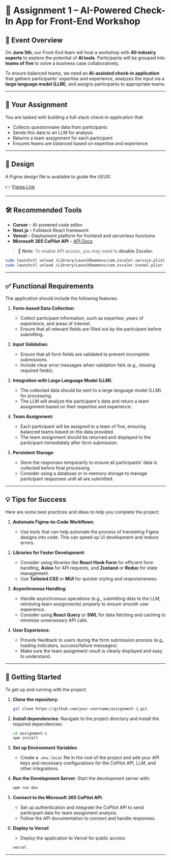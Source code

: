 # 🚀 Assignment 1 – AI-Powered Check-In App for Front-End Workshop

## 📅 Event Overview
On **June 5th**, our Front-End team will host a workshop with **40 industry experts** to explore the potential of **AI tools**. Participants will be grouped into **teams of five** to solve a business case collaboratively.

To ensure balanced teams, we need an **AI-assisted check-in application** that gathers participants' expertise and experience, analyzes the input via a **large language model (LLM)**, and assigns participants to appropriate teams.

---

## 🧩 Your Assignment

You are tasked with building a full-stack check-in application that:
- Collects questionnaire data from participants
- Sends this data to an LLM for analysis
- Returns a team assignment for each participant
- Ensures teams are balanced based on expertise and experience

---

## 🎨 Design

A Figma design file is available to guide the UI/UX:

👉 [Figma Link](https://www.figma.com/design/P4OaJ7FpxZuTL1AedeehUs/Untitled?node-id=0-1&m=dev&t=Iie4IddpEgtDLai9-1)

---

## 🛠️ Recommended Tools

- **Cursor** – AI-powered code editor  
- **Next.js** – Fullstack React framework  
- **Vercel** – Deployment platform for frontend and serverless functions  
- **Microsoft 365 CoPilot API** – [API Docs](https://learn.microsoft.com/en-us/microsoft-365/copilot/extensibility/overview-api-plugins)

> 🔧 **Note**: To enable API access, you may need to **disable Zscaler**:
```bash
sudo launchctl unload /Library/LaunchDaemons/com.zscaler.service.plist
sudo launchctl unload /Library/LaunchDaemons/com.zscaler.tunnel.plist
```

---


## ✅ Functional Requirements

The application should include the following features:

1. **Form-based Data Collection**:
   - Collect participant information, such as expertise, years of experience, and areas of interest.
   - Ensure that all relevant fields are filled out by the participant before submitting.

2. **Input Validation**:
   - Ensure that all form fields are validated to prevent incomplete submissions.
   - Include clear error messages when validation fails (e.g., missing required fields).

3. **Integration with Large Language Model (LLM)**:
   - The collected data should be sent to a large language model (LLM) for processing.
   - The LLM will analyze the participant's data and return a team assignment based on their expertise and experience.

4. **Team Assignment**:
   - Each participant will be assigned to a team of five, ensuring balanced teams based on the data provided.
   - The team assignment should be returned and displayed to the participant immediately after form submission.

5. **Persistent Storage**:
   - Store the responses temporarily to ensure all participants’ data is collected before final processing.
   - Consider using a database or in-memory storage to manage participant responses until all are submitted.

---

## 💡 Tips for Success

Here are some best practices and ideas to help you complete the project:

1. **Automate Figma-to-Code Workflows**:
   - Use tools that can help automate the process of translating Figma designs into code. This can speed up UI development and reduce errors.

2. **Libraries for Faster Development**:
   - Consider using libraries like **React Hook Form** for efficient form handling, **Axios** for API requests, and **Zustand** or **Redux** for state management.
   - Use **Tailwind CSS** or **MUI** for quicker styling and responsiveness.

3. **Asynchronous Handling**:
   - Handle asynchronous operations (e.g., submitting data to the LLM, retrieving team assignments) properly to ensure smooth user experience.
   - Consider using **React Query** or **SWL** for data fetching and caching to minimize unnecessary API calls.

4. **User Experience**:
   - Provide feedback to users during the form submission process (e.g., loading indicators, success/failure messages).
   - Make sure the team assignment result is clearly displayed and easy to understand.

---

## 🚀 Getting Started

To get up and running with the project:

1. **Clone the repository**:
    ```bash
    git clone https://github.com/your-username/assignment-1.git
    ```

2. **Install dependencies**:
    Navigate to the project directory and install the required dependencies:
    ```bash
    cd assignment-1
    npm install
    ```

3. **Set up Environment Variables**:
    - Create a `.env.local` file in the root of the project and add your API keys and necessary configurations for the CoPilot API, LLM, and other integrations.

4. **Run the Development Server**:
    Start the development server with:
    ```bash
    npm run dev
    ```

5. **Connect to the Microsoft 365 CoPilot API**:
    - Set up authentication and integrate the CoPilot API to send participant data for team assignment analysis.
    - Follow the API documentation to connect and handle responses.

6. **Deploy to Vercel**:
    - Deploy the application to Vercel for public access:
    ```bash
    vercel
    ```

---

